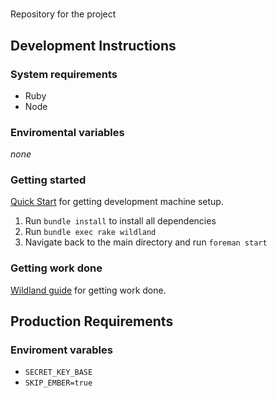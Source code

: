 # <app-name>
Repository for the <app-name> project

## Development Instructions
### System requirements
- Ruby <ruby-version>
- Node <node-version>

### Enviromental variables
*none*

### Getting started
[Quick Start](https://github.com/wildland/guides#setting-up-your-development-enviroment) for getting development machine setup.

1. Run `bundle install` to install all dependencies
1. Run `bundle exec rake wildland`
1. Navigate back to the main directory and run `foreman start`

### Getting work done
[Wildland guide](https://github.com/wildland/) for getting work done.

## Production Requirements
### Enviroment varables
- `SECRET_KEY_BASE`
- `SKIP_EMBER=true`

